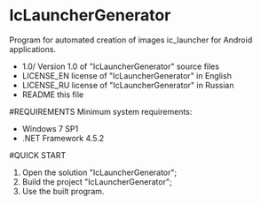 # IcLauncherGenerator
Program for automated creation of images ic_launcher for Android applications.

- 1.0/                 Version 1.0 of "IcLauncherGenerator" source files
- LICENSE_EN           license of "IcLauncherGenerator" in English
- LICENSE_RU           license of "IcLauncherGenerator" in Russian
- README               this file

#REQUIREMENTS
Minimum system requirements:
- Windows 7 SP1
- .NET Framework 4.5.2

#QUICK START
1. Open the solution "IcLauncherGenerator";
2. Build the project "IcLauncherGenerator";
3. Use the built program.
